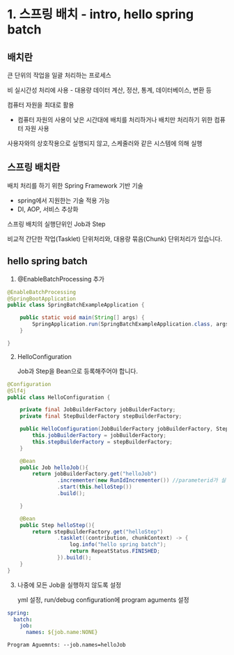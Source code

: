 # 1. 스프링 배치 - intro, hello spring batch

## 배치란

큰 단위의 작업을 일괄 처리하는 프로세스

비 실시간성 처리에 사용 - 대용량 데이터 계산, 정산, 통계, 데이터베이스, 변환 등

컴퓨터 자원을 최대로 활용

- 컴퓨터 자원의 사용이 낮은 시간대에 배치를 처리하거나 배치만 처리하기 위한 컴퓨터 자원 사용

사용자와의 상호작용으로 실행되지 않고, 스케줄러와 같은 시스템에 의해 실행

## 스프링 배치란

배치 처리를 하기 위한 Spring Framework 기반 기술

- spring에서 지원한는 기술 적용 가능
- DI, AOP, 서비스 추상화

스프링 배치의 실행단위인 Job과 Step

비교적 간단한 작업(Tasklet) 단위처리와, 대용량 묶음(Chunk) 단위처리가 있습니다.

## hello spring batch

1. @EnableBatchProcessing 추가

```java
@EnableBatchProcessing
@SpringBootApplication
public class SpringBatchExampleApplication {

	public static void main(String[] args) {
		SpringApplication.run(SpringBatchExampleApplication.class, args);
	}

}
```

2. HelloConfiguration

   Job과 Step을 Bean으로 등록해주어야 합니다.

```java
@Configuration
@Slf4j
public class HelloConfiguration {

    private final JobBuilderFactory jobBuilderFactory;
    private final StepBuilderFactory stepBuilderFactory;

    public HelloConfiguration(JobBuilderFactory jobBuilderFactory, StepBuilderFactory stepBuilderFactory) {
        this.jobBuilderFactory = jobBuilderFactory;
        this.stepBuilderFactory = stepBuilderFactory;
    }

    @Bean
    public Job helloJob(){
        return jobBuilderFactory.get("helloJob")
                .incrementer(new RunIdIncrementer()) //parameterid가 실행시 늘어남
                .start(this.helloStep())
                .build();

    }

    @Bean
    public Step helloStep(){
        return stepBuilderFactory.get("helloStep")
                .tasklet((contribution, chunkContext) -> {
                    log.info("hello spring batch");
                    return RepeatStatus.FINISHED;
                }).build();
    }
}
```

3. 나중에 모든 Job을 실행하지 않도록 설정

   yml 설정, run/debug configuration에 program aguments 설정

```yml
spring:
  batch:
    job:
      names: ${job.name:NONE}
```

```
Program Aguemnts: --job.names=helloJob
```

